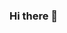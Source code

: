 ### Hi there 👋

<!--
**AftonBuckland/AftonBuckland** is a ✨ _special_ ✨ repository because its `README.md` (this file) appears on your GitHub profile.

Here are some ideas to get you started:

- 🔭 I’m currently working on My Degree in computer science
- 🌱 I’m currently learning Virtual Machines
- 😄 Pronouns: Normal
